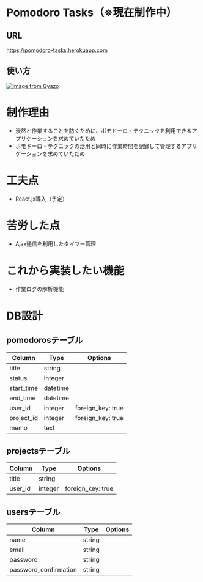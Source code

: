 # Pomodoro Tasks（※現在制作中）

## URL
https://pomodoro-tasks.herokuapp.com

## 使い方
[![Image from Gyazo](https://i.gyazo.com/e6e9302ea5382a033ffa32512e3976a0.gif)](https://gyazo.com/e6e9302ea5382a033ffa32512e3976a0)

# 制作理由
- 漫然と作業することを防ぐために、ポモドーロ・テクニックを利用できるアプリケーションを求めていたため
- ポモドーロ・テクニックの活用と同時に作業時間を記録して管理するアプリケーションを求めていたため

# 工夫点
- React.js導入（予定）

# 苦労した点
- Ajax通信を利用したタイマー管理

# これから実装したい機能
- 作業ログの解析機能

# DB設計
## pomodorosテーブル
|Column|Type|Options|
|------|----|-------|
|title|string|
|status|integer|
|start_time|datetime|
|end_time|datetime|
|user_id|integer|foreign_key: true|
|project_id|integer|foreign_key: true|
|memo|text|

## projectsテーブル
|Column|Type|Options|
|------|----|-------|
|title|string|
|user_id|integer|foreign_key: true|

## usersテーブル
|Column|Type|Options|
|------|----|-------|
|name|string|
|email|string|
|password|string|
|password_confirmation|string|